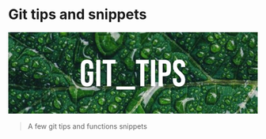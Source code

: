 # Git tips and snippets

![Banner](./images/banner.jpg)

> A few git tips and functions snippets

<!-- concat-md::toc -->
